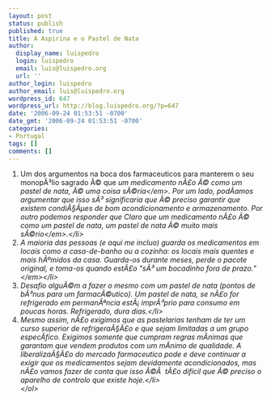 ```yaml
---
layout: post
status: publish
published: true
title: A Aspirina e o Pastel de Nata
author:
  display_name: luispedro
  login: luispedro
  email: luis@luispedro.org
  url: ''
author_login: luispedro
author_email: luis@luispedro.org
wordpress_id: 647
wordpress_url: http://blog.luispedro.org/?p=647
date: '2006-09-24 01:53:51 -0700'
date_gmt: '2006-09-24 01:53:51 -0700'
categories:
- Portugal
tags: []
comments: []
---
```

<ol>
<li>Um dos argumentos na boca dos farmaceuticos para manterem o seu monop&Atilde;&sup3;lio sagrado &Atilde;&copy; que <em>um medicamento n&Atilde;&pound;o &Atilde;&copy; como um pastel de nata, &Atilde;&copy; uma coisa s&Atilde;&copy;ria<&#47;em>. Por um lado, pod&Atilde;&shy;amos argumentar que isso s&Atilde;&sup3; significaria que &Atilde;&copy; preciso garantir que existem condi&Atilde;&sect;&Atilde;&micro;es de bom acondicionamento e armazenamento. Por outro podemos responder que <em>Claro que um medicamento n&Atilde;&pound;o &Atilde;&copy; como um pastel de nata, um pastel de nata &Atilde;&copy; muito mais s&Atilde;&copy;rio<&#47;em>.<&#47;li>
<li>A maioria das pessoas (e aqui me incluo) guarda os medicamentos em locais como a casa-de-banho ou a cozinha: os locais mais quentes e mais h&Atilde;&ordm;midos da casa. Guarda-os durante meses, perde o pacote original, e toma-os quando est&Atilde;&pound;o "<em>s&Atilde;&sup3; um bocadinho fora de prazo."<&#47;em><&#47;li>
<li>Desafio algu&Atilde;&copy;m a fazer o mesmo com um pastel de nata (pontos de b&Atilde;&sup3;nus para um farmac&Atilde;&copy;utico). Um pastel de nata, se n&Atilde;&pound;o for refrigerado em perman&Atilde;&ordf;ncia est&Atilde;&iexcl; impr&Atilde;&sup3;prio para consumo em poucas horas. Refrigerado, dura dias.<&#47;li>
<li>Mesmo assim, n&Atilde;&pound;o exigimos que as pastelarias tenham de ter um curso superior de refrigera&Atilde;&sect;&Atilde;&pound;o e que sejam limitadas a um grupo espec&Atilde;&shy;fico. Exigimos somente que cumpram regras m&Atilde;&shy;nimas que garantam que vendem produtos com um m&Atilde;&shy;nimo de qualidade. A liberaliza&Atilde;&sect;&Atilde;&pound;o do mercado farmaceutico pode e deve continuar a exigir que os medicamentos sejam devidamente acondicionados, mas n&Atilde;&pound;o vamos fazer de conta que isso &Atilde;&copy;&Acirc;&nbsp; t&Atilde;&pound;o dificil que &Atilde;&copy; preciso o aparelho de controlo que existe hoje.<&#47;li><br />
<&#47;ol></p>
